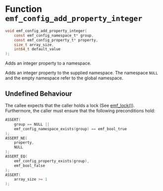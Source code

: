 # Function `emf_config_add_property_integer`

```c
void emf_config_add_property_integer(
    const emf_config_namespace_t* group,
    const emf_config_property_t* property,
    size_t array_size,
    int64_t default_value
);
```

Adds an integer property to a namespace.

Adds an integer property to the supplied namespace. The namespace `NULL` and the empty namespace refer to the global namespace.

## Undefined Behaviour

The callee expects that the caller holds a lock (See [emf_lock()](./fn.emf_lock.md)).  
Furthermore, the caller must ensure that the following preconditions hold:

```c
ASSERT(
    group == NULL ||
    emf_config_namespace_exists(group) == emf_bool_true
);
ASSERT_NE(
    property,
    NULL
);
ASSERT_EQ(
    emf_config_property_exists(group),
    emf_bool_false
);
ASSERT(
    array_size >= 1
);
```
